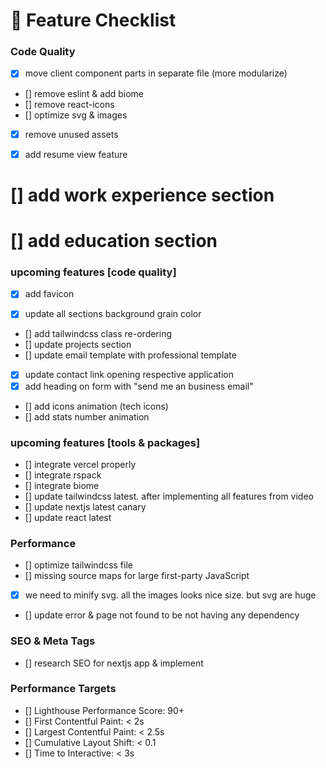 # 🚀 Feature Checklist

### Code Quality

- [x] move client component parts in separate file (more modularize)
- [] remove eslint & add biome
- [] remove react-icons
- [] optimize svg & images
- [x] remove unused assets

- [x] add resume view feature

# [] add work experience section

# [] add education section

### upcoming features [code quality]

- [x] add favicon

- [x] update all sections background grain color

- [] add tailwindcss class re-ordering
- [] update projects section
- [] update email template with professional template
- [x] update contact link opening respective application
- [x] add heading on form with "send me an business email"
- [] add icons animation (tech icons)
- [] add stats number animation

### upcoming features [tools & packages]

- [] integrate vercel properly
- [] integrate rspack
- [] integrate biome
- [] update tailwindcss latest. after implementing all features from video
- [] update nextjs latest canary
- [] update react latest

### Performance

- [] optimize tailwindcss file
- [] missing source maps for large first-party JavaScript
- [x] we need to minify svg. all the images looks nice size. but svg are huge
- [] update error & page not found to be not having any dependency

### SEO & Meta Tags

- [] research SEO for nextjs app & implement

### Performance Targets

- [] Lighthouse Performance Score: 90+
- [] First Contentful Paint: < 2s
- [] Largest Contentful Paint: < 2.5s
- [] Cumulative Layout Shift: < 0.1
- [] Time to Interactive: < 3s
